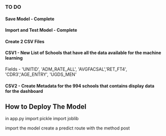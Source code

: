 ### TO DO
#### Save Model - Complete
#### Import and Test Model - Complete
#### Create 2 CSV Files
#### CSV1 - New List of Schools that have all the data available for the machine learning 
Fields - 'UNITID', 'ADM_RATE_ALL', 'AVGFACSAL','RET_FT4', 'CDR3','AGE_ENTRY', 'UGDS_MEN'
#### CSV2 - Create Metadata for the 994 schools that contains display data for the dashboard

## How to Deploy The Model
in app.py
import pickle
import joblib

import the model
create a predict route with the method post
